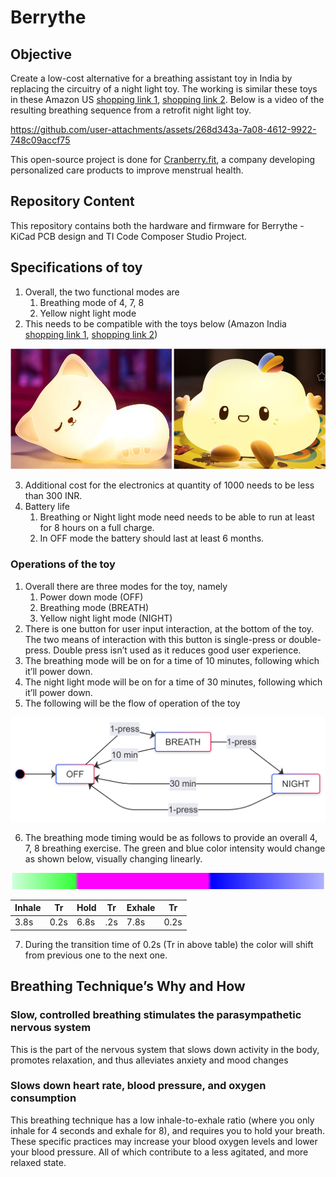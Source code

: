 # Berrythe

## Objective

Create a low-cost alternative for a breathing assistant toy in India by replacing the circuitry of a night light toy. The working is similar these toys in these Amazon US [shopping link 1](https://a.co/d/hcPQM95), [shopping link 2](https://a.co/d/2bBX1N4). Below is a video of the resulting breathing sequence from a retrofit night light toy.



https://github.com/user-attachments/assets/268d343a-7a08-4612-9922-748c09accf75



This open-source project is done for [Cranberry.fit](https://cranberry.fit), a company developing personalized care products to improve menstrual health.

## Repository Content

This repository contains both the hardware and firmware for Berrythe - KiCad PCB design and TI Code Composer Studio Project.

## Specifications of toy

1. Overall, the two functional modes are
    1. Breathing mode of 4, 7, 8
    2. Yellow night light mode
2. This needs to be compatible with the toys below (Amazon India [shopping link 1](https://amzn.in/d/7s0jjhx), [shopping link 2](https://amzn.in/d/guYvsHx))

![image.png](readme-media/compatible_toys.png)

3. Additional cost for the electronics at quantity of 1000 needs to be less than 300 INR.
4. Battery life
    1. Breathing or Night light mode need needs to be able to run at least for 8 hours on a full charge.
    2. In OFF mode the battery should last at least 6 months.

### Operations of the toy

1. Overall there are three modes for the toy, namely
    1. Power down mode (OFF)
    2. Breathing mode (BREATH)
    3. Yellow night light mode (NIGHT)
2. There is one button for user input interaction, at the bottom of the toy. The two means of interaction with this button is single-press or double-press. Double press isn’t used as it reduces good user experience. 
3. The breathing mode will be on for a time of 10 minutes, following which it’ll power down.
4. The night light mode will be on for a time of 30 minutes, following which it’ll power down.
5. The following will be the flow of operation of the toy

![image.png](readme-media/state_machine.png)

6. The breathing mode timing would be as follows to provide an overall 4, 7, 8 breathing exercise. The green and blue color intensity would change as shown below, visually changing linearly. 

![image.png](readme-media/Color_transitions.png)

| Inhale | Tr | Hold | Tr | Exhale | Tr |
| --- | --- | --- | --- | --- | --- |
| 3.8s | 0.2s | 6.8s | .2s | 7.8s | 0.2s |
7. During the transition time of 0.2s (Tr in above table) the color will shift from previous one to the next one.

## Breathing Technique’s Why and How

### Slow, controlled breathing stimulates the parasympathetic nervous system

This is the part of the nervous system that slows down activity in the body, promotes relaxation, and thus alleviates anxiety and mood changes

### Slows down heart rate, blood pressure, and oxygen consumption

This breathing technique has a low inhale-to-exhale ratio (where you only inhale for 4 seconds and exhale for 8), and requires you to hold your breath. These specific practices may increase your blood oxygen levels and lower your blood pressure. All of which contribute to a less agitated, and more relaxed state.
